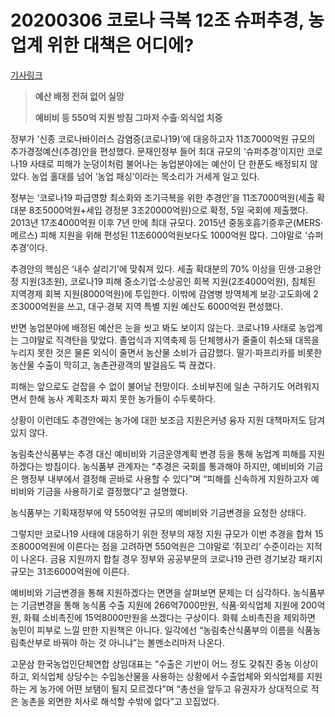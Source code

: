 # 20200306 코로나 극복 12조 슈퍼추경, 농업계 위한 대책은 어디에?

[기사링크](<https://www.nongmin.com/news/NEWS/POL/GOV/320253/view>)



> **예산 배정 전혀 없어 실망**
>
> **예비비 등 550억 지원 방침 그마저 수출·외식업 치중**



  정부가 ‘신종 코로나바이러스 감염증(코로나19)’에 대응하고자 11조7000억원 규모의 추가경정예산(추경)안을 편성했다. 문재인정부 들어 최대 규모의 ‘슈퍼추경’이지만 코로나19 사태로 피해가 눈덩이처럼 불어나는 농업분야에는 예산이 단 한푼도 배정되지 않았다. 농업 홀대를 넘어 ‘농업 패싱’이라는 목소리가 거세게 일고 있다.



정부는 ‘코로나19 파급영향 최소화와 조기극복을 위한 추경안’을 11조7000억원(세출 확대분 8조5000억원+세입 경정분 3조20000억원)으로 확정, 5일 국회에 제출했다. 2013년 17조4000억원 이후 7년 만에 최대 규모다. 2015년 중동호흡기증후군(MERS·메르스) 피해 지원을 위해 편성된 11조6000억원보다도 1000억원 많다. 그야말로 ‘슈퍼추경’이다.



추경안의 핵심은 ‘내수 살리기’에 맞춰져 있다. 세출 확대분의 70% 이상을 민생·고용안정 지원(3조원), 코로나19 피해 중소기업·소상공인 회복 지원(2조4000억원), 침체된 지역경제 회복 지원(8000억원)에 투입한다. 이밖에 감염병 방역체계 보강·고도화에 2조3000억원을 쓰고, 대구·경북 지역 특별 지원 예산도 6000억원 편성했다.



반면 농업분야에 배정된 예산은 눈을 씻고 봐도 보이지 않는다. 코로나19 사태로 농업계는 그야말로 직격탄을 맞았다. 졸업식과 지역축제 등 단체행사가 줄줄이 취소돼 대목을 누리지 못한 것은 물론 외식이 줄면서 농산물 소비가 급감했다. 딸기·파프리카를 비롯한 농산물 수출이 막히고, 농촌관광객의 발걸음도 뚝 끊겼다.



피해는 앞으로도 걷잡을 수 없이 불어날 전망이다. 소비부진에 일손 구하기도 어려워지면서 한해 농사 계획조차 짜지 못한 농가들이 수두룩하다.



상황이 이런데도 추경안에는 농가에 대한 보조금 지원은커녕 융자 지원 대책마저도 담겨 있지 않다.



농림축산식품부는 추경 대신 예비비와 기금운영계획 변경 등을 통해 농업계 피해를 지원하겠다는 방침이다. 농식품부 관계자는 “추경은 국회를 통과해야 하지만, 예비비와 기금은 행정부 내부에서 결정해 곧바로 사용할 수 있다”며 “피해를 신속하게 지원하고자 예비비와 기금을 사용하기로 결정했다”고 설명했다.



농식품부는 기획재정부에 약 550억원 규모의 예비비와 기금변경을 요청한 상태다.



그렇지만 코로나19 사태에 대응하기 위한 정부의 재정 지원 규모가 이번 추경을 합쳐 15조8000억원에 이른다는 점을 고려하면 550억원은 그야말로 ‘쥐꼬리’ 수준이라는 지적이 나온다. 금융 지원까지 합칠 경우 정부와 공공부문의 코로나19 관련 경기보강 패키지 규모는 31조6000억원에 이른다.



예비비와 기금변경을 통해 지원하겠다는 면면을 살펴보면 문제는 더 심각하다. 농식품부는 기금변경을 통해 농식품 수출 지원에 266억7000만원, 식품·외식업체 지원에 200억원, 화훼 소비촉진에 15억8000만원을 쓰겠다는 구상이다. 화훼 소비촉진을 제외하면 농민이 피부로 느낄 만한 지원책은 아니다. 일각에선 “농림축산식품부의 이름을 식품농림축산부로 바꿔야 하는 것 아니냐”는 볼멘소리마저 나온다.



고문삼 한국농업인단체연합 상임대표는 “수출은 기반이 어느 정도 갖춰진 중농 이상이 하고, 외식업체 상당수는 수입농산물을 사용하는 상황에서 수출업체와 외식업체를 지원하는 게 농가에 어떤 보탬이 될지 모르겠다”며 “총선을 앞두고 유권자가 상대적으로 적은 농촌을 외면한 처사로 해석할 수밖에 없다”고 꼬집었다.  